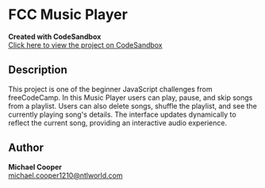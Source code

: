 # FCC Music Player

**Created with CodeSandbox**  
[Click here to view the project on CodeSandbox](https://codesandbox.io/p/github/MCooper1210/Music_Player/)

## Description
This project is one of the beginner JavaScript challenges from freeCodeCamp. In this Music Player users can play, pause, and skip songs from a playlist. Users can also delete songs, shuffle the playlist, and see the currently playing song's details. The interface updates dynamically to reflect the current song, providing an interactive audio experience.

## Author
**Michael Cooper**  
michael.cooper1210@ntlworld.com
